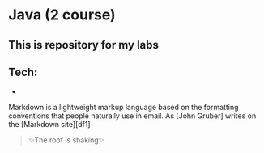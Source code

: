 # Java (2 course)

## This is repository for my labs

## Tech:
- 

Markdown is a lightweight markup language based on the formatting conventions
that people naturally use in email.
As [John Gruber] writes on the [Markdown site][df1]

> ✨The roof is shaking✨


